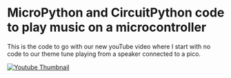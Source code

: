 # MicroPython and CircuitPython code to play music on a microcontroller

This is the code to go with our new youTube video where I start with no code to our theme tune playing from a speaker connected to a pico.

[![Youtube Thumbnail](https://img.youtube.com/vi/2fPmThKuhTk/0.jpg)](https://youtu.be/2fPmThKuhTk)
